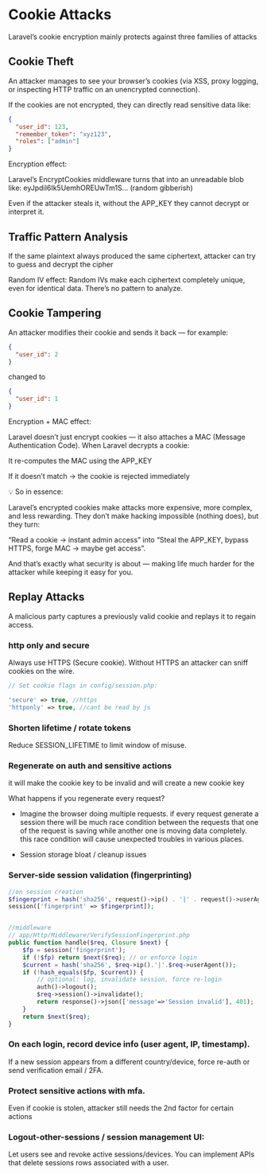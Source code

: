 # Cookie Attacks

Laravel’s cookie encryption mainly protects against three families of attacks

## Cookie Theft

An attacker manages to see your browser’s cookies (via XSS, proxy logging, or inspecting HTTP traffic on an unencrypted connection). 

If the cookies are not encrypted, they can directly read sensitive data like:

```json
{
  "user_id": 123,
  "remember_token": "xyz123",
  "roles": ["admin"]
}
```

Encryption effect:

Laravel’s EncryptCookies middleware turns that into an unreadable blob like: eyJpdiI6Ik5UemhOREUwTm1S... (random gibberish)

Even if the attacker steals it, without the APP_KEY they cannot decrypt or interpret it.

## Traffic Pattern Analysis

If the same plaintext always produced the same ciphertext, attacker can try to guess and decrypt the cipher 

Random IV effect: Random IVs make each ciphertext completely unique, even for identical data. There’s no pattern to analyze.


## Cookie Tampering

An attacker modifies their cookie and sends it back — for example:

```json
{
  "user_id": 2
}
```

changed to
```json
{
  "user_id": 1
}
```

Encryption + MAC effect:

Laravel doesn’t just encrypt cookies — it also attaches a MAC (Message Authentication Code). When Laravel decrypts a cookie:

It re-computes the MAC using the APP_KEY

If it doesn’t match → the cookie is rejected immediately


💡 So in essence:

Laravel’s encrypted cookies make attacks more expensive, more complex, and less rewarding.
They don’t make hacking impossible (nothing does), but they turn:

“Read a cookie → instant admin access”
into
“Steal the APP_KEY, bypass HTTPS, forge MAC → maybe get access”.

And that’s exactly what security is about — making life much harder for the attacker while keeping it easy for you.





## Replay Attacks

A malicious party captures a previously valid cookie and replays it to regain access.

### http only and secure

Always use HTTPS (Secure cookie). Without HTTPS an attacker can sniff cookies on the wire.

```php
// Set cookie flags in config/session.php:

'secure' => true, //https
'httponly' => true, //cant be read by js

```

### Shorten lifetime / rotate tokens

Reduce SESSION_LIFETIME to limit window of misuse.

### Regenerate on auth and sensitive actions 

it will make the cookie key to be invalid and will create a new cookie key

What happens if you regenerate every request?
- Imagine the browser doing multiple requests. if every request generate a session there will be much race condition between the requests that one of the request is saving while another one is moving data completely. this race condition will cause unexpected troubles in various places.

- Session storage bloat / cleanup issues


### Server-side session validation (fingerprinting)

```php
//on session creation
$fingerprint = hash('sha256', request()->ip() . '|' . request()->userAgent());
session(['fingerprint' => $fingerprint]);


//middleware
// app/Http/Middleware/VerifySessionFingerprint.php
public function handle($req, Closure $next) {
    $fp = session('fingerprint');
    if (!$fp) return $next($req); // or enforce login
    $current = hash('sha256', $req->ip().'|'.$req->userAgent());
    if (!hash_equals($fp, $current)) {
        // optional: log, invalidate session, force re-login
        auth()->logout();
        $req->session()->invalidate();
        return response()->json(['message'=>'Session invalid'], 401);
    }
    return $next($req);
}
```

### On each login, record device info (user agent, IP, timestamp). 

If a new session appears from a different country/device, force re-auth or send verification email / 2FA.

### Protect sensitive actions with mfa. 

Even if cookie is stolen, attacker still needs the 2nd factor for certain actions

### Logout-other-sessions / session management UI: 

Let users see and revoke active sessions/devices. You can implement APIs that delete sessions rows associated with a user.